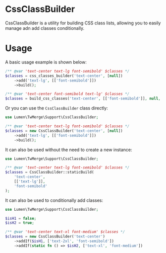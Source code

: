 # CssClassBuilder

CssClassBuilder is a utility for building CSS class lists, allowing you to easily manage adn add classes conditionally.

# Usage

A basic usage example is shown below:

```php
/** @var 'text-center text-lg font-semibold' $classes */
$classes = css_classes_builder('text-center', [null])
    ->add('text-lg', [['font-semibold']])
    ->build();

/** @var 'text-center font-semibold text-lg' $classes */
$classes = build_css_classes('text-center', [['font-semibold']], null, 'text-lg');
```

Or you can use the `CssClassBuilder` class directly:

```php
use Lumen\TwMerge\Support\CssClassBuilder;

/** @var 'text-center text-lg font-semibold' $classes */
$classes = new CssClassBuilder('text-center', [null])
    ->add('text-lg', [['font-semibold']])
    ->build();
```

It can also be used without the need to create a new instance:

```php
use Lumen\TwMerge\Support\CssClassBuilder;

/** @var 'text-center text-lg font-semibold' $classes */
$classes = CssClassBuilder::staticBuild(
    'text-center',
    [['text-lg']],
    'font-semibold'
);
```

It can also be used to conditionally add classes:

```php
use Lumen\TwMerge\Support\CssClassBuilder;

$isH1 = false;
$isH2 = true;

/** @var 'text-center text-xl font-medium' $classes */
$classes = new CssClassBuilder('text-center')
    ->addIf($isH1, ['text-2xl', 'font-semibold'])
    ->addIf(static fn () => $isH2, ['text-xl', 'font-medium'])
```
